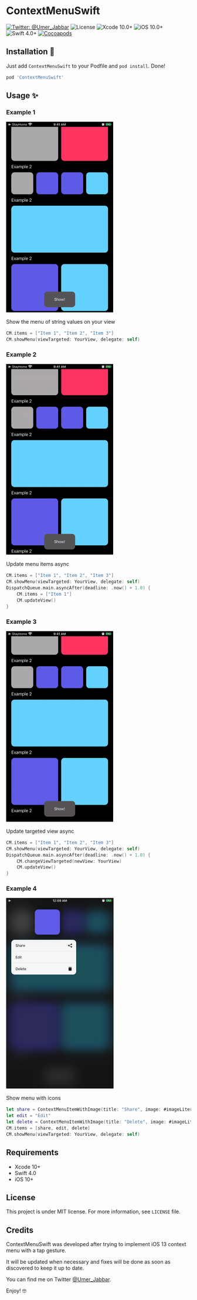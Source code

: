 # ContextMenuSwift

[![Twitter: @Umer_Jabbar](http://img.shields.io/badge/contact-%40Umer_Jabbar-70a1fb.svg?style=flat)](https://twitter.com/Umer_Jabbar)
![License](https://img.shields.io/cocoapods/l/Hero.svg?style=flat)
![Xcode 10.0+](https://img.shields.io/badge/Xcode-9.0%2B-blue.svg)
![iOS 10.0+](https://img.shields.io/badge/iOS-10.0%2B-blue.svg)
![Swift 4.0+](https://img.shields.io/badge/Swift-4.0%2B-orange.svg)
[![Cocoapods](http://img.shields.io/badge/Cocoapods-available-green.svg?style=flat)](https://cocoapods.org/pods/ContextMenuSwift)

## Installation 📱

Just add `ContextMenuSwift` to your Podfile and `pod install`. Done!

```ruby
pod 'ContextMenuSwift'
```

## Usage ✨ 

### Example 1

<img src="/Images/example1.gif" height="520" />

Show the menu of string values on your view

```swift
CM.items = ["Item 1", "Item 2", "Item 3"]
CM.showMenu(viewTargeted: YourView, delegate: self)
```

### Example 2

<img src="/Images/example2.gif" height="520" />

Update menu items async

```swift
CM.items = ["Item 1", "Item 2", "Item 3"]
CM.showMenu(viewTargeted: YourView, delegate: self)
DispatchQueue.main.asyncAfter(deadline: .now() + 1.0) {
    CM.items = ["Item 1"]
    CM.updateView()
}
```

### Example 3

<img src="/Images/example3.gif" height="520" />

Update targeted view async

```swift
CM.items = ["Item 1", "Item 2", "Item 3"]
CM.showMenu(viewTargeted: YourView, delegate: self)
DispatchQueue.main.asyncAfter(deadline: .now() + 1.0) {
    CM.changeViewTargeted(newView: YourView)
    CM.updateView()
}
```

### Example 4

<img src="/Images/menu_with_icons.jpeg" height="520" />

Show menu with icons

```swift
let share = ContextMenuItemWithImage(title: "Share", image: #imageLiteral(resourceName: "icons8-upload"))
let edit = "Edit"
let delete = ContextMenuItemWithImage(title: "Delete", image: #imageLiteral(resourceName: "icons8-trash"))
CM.items = [share, edit, delete]
CM.showMenu(viewTargeted: YourView, delegate: self)
```

## Requirements

* Xcode 10+
* Swift 4.0
* iOS 10+

## License

This project is under MIT license. For more information, see `LICENSE` file.

## Credits 

ContextMenuSwift was developed after trying to implement iOS 13 context menu with a tap gesture.



It will be updated when necessary and fixes will be done as soon as discovered to keep it up to date.

You can find me on Twitter [@Umer_Jabbar](https://twitter.com/Umer_Jabbar).

Enjoy! 🤓
